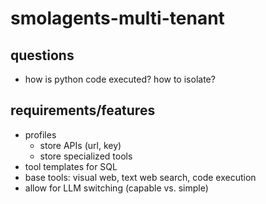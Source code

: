 # smolagents-multi-tenant

## questions
- how is python code executed? how to isolate?

## requirements/features
- profiles
  - store APIs (url, key)
  - store specialized tools
- tool templates for SQL
- base tools: visual web, text web search, code execution
- allow for LLM switching (capable vs. simple)
